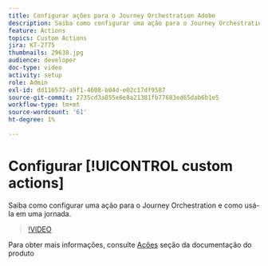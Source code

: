 ```yaml
---
title: Configurar ações para o Journey Orchestration Adobe
description: Saiba como configurar uma ação para o Journey Orchestration e como usá-la em uma jornada.
feature: Actions
topics: Custom Actions
jira: KT-2775
thumbnails: 29638.jpg
audience: developer
doc-type: video
activity: setup
role: Admin
exl-id: dd116572-a9f1-4608-b04d-e02c17df9587
source-git-commit: 2735cd3a855e6e8a21381fb77683ed65dab6b1e5
workflow-type: tm+mt
source-wordcount: '61'
ht-degree: 1%

---
```


# Configurar [!UICONTROL custom actions]

Saiba como configurar uma ação para o Journey Orchestration e como usá-la em uma jornada.

>[!VIDEO](https://video.tv.adobe.com/v/29638?quality=12&learn=on)

Para obter mais informações, consulte [Ações](https://experienceleague.adobe.com/docs/journeys/using/action-journeys/action.html?lang=en) seção da documentação do produto

